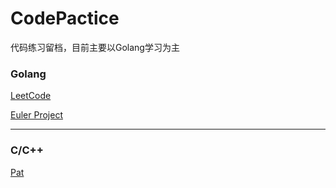 # CodePactice

代码练习留档，目前主要以Golang学习为主

### Golang

[LeetCode](./leetCode/README.md)

[Euler Project](./projectEuler)

---

### C/C++

[Pat](./pat)